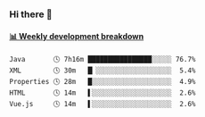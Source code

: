 ### Hi there 👋

 <!-- waka-box start -->
#### <a href="https://gist.github.com/13ec2dfdc33a50531d3efeab85c31d48" target="_blank">📊 Weekly development breakdown</a>
```text
Java       🕓 7h16m ████████████████░░░░░ 76.7%
XML        🕓 30m   █▏░░░░░░░░░░░░░░░░░░░  5.4%
Properties 🕓 28m   █░░░░░░░░░░░░░░░░░░░░  4.9%
HTML       🕓 14m   ▌░░░░░░░░░░░░░░░░░░░░  2.6%
Vue.js     🕓 14m   ▌░░░░░░░░░░░░░░░░░░░░  2.6%
```
<!-- Powered by https://github.com/YouEclipse/waka-box-go . -->
<!-- waka-box end -->

<!--
**Alpacabla/Alpacabla** is a ✨ _special_ ✨ repository because its `README.md` (this file) appears on your GitHub profile.

Here are some ideas to get you started:

- 🔭 I’m currently working on ...
- 🌱 I’m currently learning ...
- 👯 I’m looking to collaborate on ...
- 🤔 I’m looking for help with ...
- 💬 Ask me about ...
- 📫 How to reach me: ...
- 😄 Pronouns: ...
- ⚡ Fun fact: ...
-->
